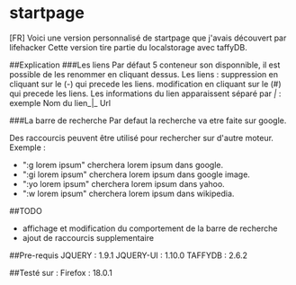 startpage
=========

[FR]
Voici une version personnalisé de startpage que j'avais découvert par lifehacker
Cette version tire partie du localstorage avec taffyDB.

##Explication
###Les liens
Par défaut 5 conteneur son disponnible, il est possible de les renommer en cliquant
dessus.
Les liens :
    suppression en cliquant sur le (-) qui precede les liens.
    modification en cliquant sur le (#) qui precede les liens.
    Les informations du lien apparaissent séparé par _|_ :
        exemple Nom du lien_|_ Url

###La barre de recherche
Par defaut la recherche va etre faite sur google.

Des raccourcis peuvent être utilisé pour rechercher sur d'autre moteur.
Exemple :
- ":g lorem ipsum" cherchera lorem ipsum dans google.
- ":gi lorem ipsum" cherchera lorem ipsum dans google image.
- ":yo lorem ipsum" cherchera lorem ipsum dans yahoo.
- ":w lorem ipsum" cherchera lorem ipsum dans wikipedia.


##TODO
- affichage et modification du comportement de la barre de recherche
- ajout de raccourcis supplementaire

##Pre-requis
JQUERY : 1.9.1
JQUERY-UI : 1.10.0
TAFFYDB : 2.6.2

##Testé sur :
Firefox : 18.0.1

